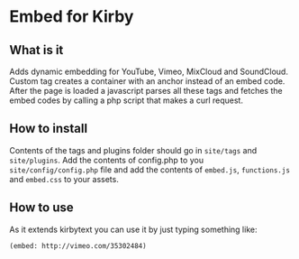 # Embed for Kirby

## What is it
Adds dynamic embedding for YouTube, Vimeo, MixCloud and SoundCloud. Custom tag creates a container with an anchor instead of an embed code. After the page is loaded a javascript parses all these tags and fetches the embed codes by calling a php script that makes a curl request.

## How to install
Contents of the tags and plugins folder should go in `site/tags` and `site/plugins`. Add the contents of config.php to you `site/config/config.php` file and add the contents of `embed.js`, `functions.js` and `embed.css` to your assets.

## How to use
As it extends kirbytext you can use it by just typing something like:

```
(embed: http://vimeo.com/35302484)
```